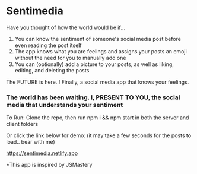 <h1> Sentimedia </h1>

Have you thought of how the world would be if...
1. You can know the sentiment of someone's social media post before even reading the post itself
2. The app knows what you are feelings and assigns your posts an emoji without the need for you to manually add one
3. You can (optionally) add a picture to your posts, as well as liking, editing, and deleting the posts

The FUTURE is here..! Finally, a social media app that knows your feelings. 

<h3> The world has been waiting. I, PRESENT TO YOU, the social media that understands your sentiment </h3>

To Run:
Clone the repo, then run npm i && npm start in both the server and client folders

Or click the link below for demo: (it may take a few seconds for the posts to load.. bear with me)

https://sentimedia.netlify.app


*This app is inspired by JSMastery
